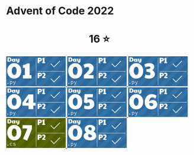# Advent of Code 2022

<!-- AOC TILES BEGIN -->
<h1 align="center">
  16 ⭐
</h1>
<a href="Day 01/Main.py">
  <img src="Media/2022/01.png" width="161px">
</a>
<a href="Day 02/Main.py">
  <img src="Media/2022/02.png" width="161px">
</a>
<a href="Day 03/Main.py">
  <img src="Media/2022/03.png" width="161px">
</a>
<a href="Day 04/Main.py">
  <img src="Media/2022/04.png" width="161px">
</a>
<a href="Day 05/main.py">
  <img src="Media/2022/05.png" width="161px">
</a>
<a href="Day 06/main.py">
  <img src="Media/2022/06.png" width="161px">
</a>
<a href="Day 07/Program.cs">
  <img src="Media/2022/07.png" width="161px">
</a>
<a href="Day 08/main.py">
  <img src="Media/2022/08.png" width="161px">
</a>
<!-- AOC TILES END -->